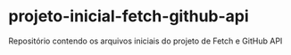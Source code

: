 # projeto-inicial-fetch-github-api
Repositório contendo os arquivos iniciais do projeto de Fetch e GitHub API
